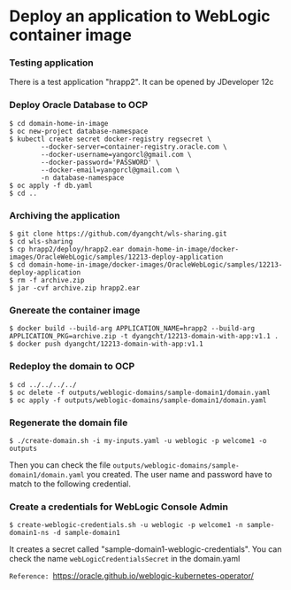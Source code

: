 # Deploy an application to WebLogic container image

### Testing application
There is a test application "hrapp2". It can be opened by JDeveloper 12c

### Deploy Oracle Database to OCP
```
$ cd domain-home-in-image
$ oc new-project database-namespace
$ kubectl create secret docker-registry regsecret \
        --docker-server=container-registry.oracle.com \
        --docker-username=yangorcl@gmail.com \
        --docker-password='PASSWORD' \
        --docker-email=yangorcl@gmail.com \
        -n database-namespace
$ oc apply -f db.yaml
$ cd ..
```

### Archiving the application
```
$ git clone https://github.com/dyangcht/wls-sharing.git
$ cd wls-sharing
$ cp hrapp2/deploy/hrapp2.ear domain-home-in-image/docker-images/OracleWebLogic/samples/12213-deploy-application
$ cd domain-home-in-image/docker-images/OracleWebLogic/samples/12213-deploy-application
$ rm -f archive.zip
$ jar -cvf archive.zip hrapp2.ear
```

### Gnereate the container image
```
$ docker build --build-arg APPLICATION_NAME=hrapp2 --build-arg APPLICATION_PKG=archive.zip -t dyangcht/12213-domain-with-app:v1.1 .
$ docker push dyangcht/12213-domain-with-app:v1.1
```

### Redeploy the domain to OCP
```
$ cd ../../../../
$ oc delete -f outputs/weblogic-domains/sample-domain1/domain.yaml
$ oc apply -f outputs/weblogic-domains/sample-domain1/domain.yaml
```

### Regenerate the domain file
```
$ ./create-domain.sh -i my-inputs.yaml -u weblogic -p welcome1 -o outputs
```
Then you can check the file `outputs/weblogic-domains/sample-domain1/domain.yaml` you created. The user name and password have to match to the following credential.

### Create a credentials for WebLogic Console Admin
```
$ create-weblogic-credentials.sh -u weblogic -p welcome1 -n sample-domain1-ns -d sample-domain1
```
It creates a secret called "sample-domain1-weblogic-credentials". You can check the name `webLogicCredentialsSecret` in the domain.yaml




`Reference: `https://oracle.github.io/weblogic-kubernetes-operator/ <br>
